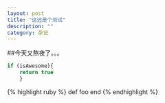 ```yaml
---
layout: post
title: "这还是个测试"
description: ""
category: 杂记
---
```

##今天又熬夜了。。。

```javascript
if (isAwesome){
    return true
    }
```

{% highlight ruby %}
   def foo
      end
{% endhighlight %}
